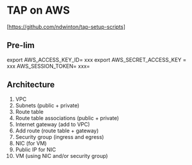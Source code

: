 # TAP on AWS

[https://github.com/ndwinton/tap-setup-scripts]

## Pre-lim

export AWS_ACCESS_KEY_ID= xxx
export AWS_SECRET_ACCESS_KEY = xxx
AWS_SESSION_TOKEN= xxx=

## Architecture

1. VPC
2. Subnets (public + private)
3. Route table
4. Route table associations (public + private)
5. Internet gateway (add to VPC)
6. Add route (route table + gateway)
7. Security group (ingress and egress)
8. NIC (for VM)
9. Public IP for NIC
10. VM (using NIC and/or security group)
